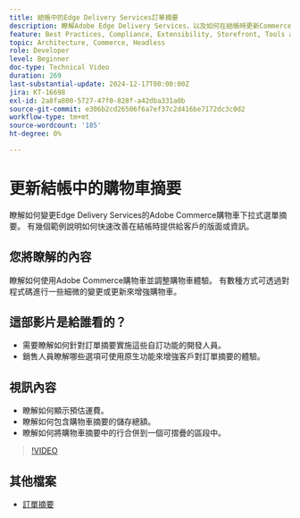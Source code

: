 ```yaml
---
title: 結帳中的Edge Delivery Services訂單摘要
description: 瞭解Adobe Edge Delivery Services，以及如何在結帳時更新Commerce下拉式清單的訂單摘要區段。
feature: Best Practices, Compliance, Extensibility, Storefront, Tools and External Services
topic: Architecture, Commerce, Headless
role: Developer
level: Beginner
doc-type: Technical Video
duration: 269
last-substantial-update: 2024-12-17T00:00:00Z
jira: KT-16698
exl-id: 2a8fa800-5727-47f0-828f-a42dba331a0b
source-git-commit: e306b2cd26506f6a7ef37c2d416be7172dc3c0d2
workflow-type: tm+mt
source-wordcount: '185'
ht-degree: 0%

---
```


# 更新結帳中的購物車摘要

瞭解如何變更Edge Delivery Services的Adobe Commerce購物車下拉式選單摘要。  有幾個範例說明如何快速改善在結帳時提供給客戶的版面或資訊。

## 您將瞭解的內容

瞭解如何使用Adobe Commerce購物車並調整購物車體驗。  有數種方式可透過對程式碼進行一些細微的變更或更新來增強購物車。

## 這部影片是給誰看的？

* 需要瞭解如何針對訂單摘要實施這些自訂功能的開發人員。
* 銷售人員瞭解哪些選項可使用原生功能來增強客戶對訂單摘要的體驗。

## 視訊內容

* 瞭解如何顯示預估運費。
* 瞭解如何包含購物車摘要的儲存總額。
* 瞭解如何將購物車摘要中的行合併到一個可摺疊的區段中。

>[!VIDEO](https://video.tv.adobe.com/v/3441185?learn=on)

## 其他檔案

* [訂單摘要](https://experienceleague.adobe.com/developer/commerce/storefront/dropins/cart/tutorials/order-summary-lines/)
